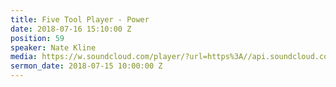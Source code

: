```yaml
---
title: Five Tool Player - Power
date: 2018-07-16 15:10:00 Z
position: 59
speaker: Nate Kline
media: https://w.soundcloud.com/player/?url=https%3A//api.soundcloud.com/tracks/472394874&color=%23ff0056&auto_play=false&hide_related=false&show_comments=true&show_user=true&show_reposts=false&show_teaser=true&visual=true
sermon_date: 2018-07-15 10:00:00 Z
---
```


